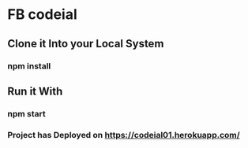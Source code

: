 # FB codeial

## Clone it Into your Local System 

### npm install

## Run it With 
### npm start


### Project has Deployed on https://codeial01.herokuapp.com/
